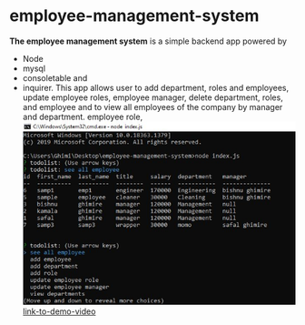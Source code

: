 # employee-management-system
 **The employee management system** is a simple backend app powered by
 - Node 
 - mysql
 - consoletable and 
 - inquirer.
 This app allows user to add department, roles and employees, update employee roles, employee manager, delete department, roles, and employee
 and to view all employees of the company by manager and department.
 employee role, 
 ![demo-picture](./images/ems.JPG)
 [link-to-demo-video]()